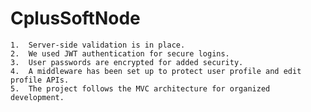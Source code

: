 # CplusSoftNode

    1.	Server-side validation is in place.
    2.	We used JWT authentication for secure logins.
    3.	User passwords are encrypted for added security.
    4.	A middleware has been set up to protect user profile and edit profile APIs.
    5.	The project follows the MVC architecture for organized development.
